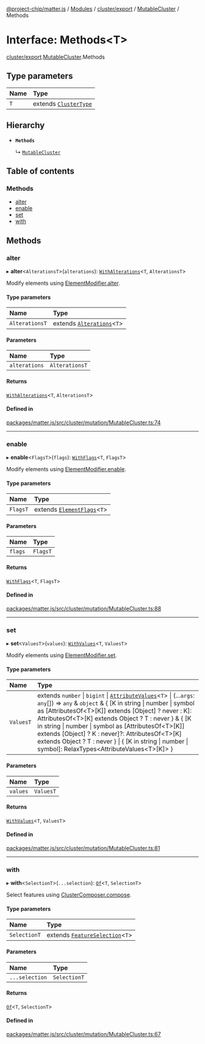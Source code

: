[@project-chip/matter.js](../README.md) / [Modules](../modules.md) / [cluster/export](../modules/cluster_export.md) / [MutableCluster](../modules/cluster_export.MutableCluster.md) / Methods

# Interface: Methods\<T\>

[cluster/export](../modules/cluster_export.md).[MutableCluster](../modules/cluster_export.MutableCluster.md).Methods

## Type parameters

| Name | Type |
| :------ | :------ |
| `T` | extends [`ClusterType`](cluster_export.ClusterType-1.md) |

## Hierarchy

- **`Methods`**

  ↳ [`MutableCluster`](cluster_export.MutableCluster-1.md)

## Table of contents

### Methods

- [alter](cluster_export.MutableCluster.Methods.md#alter)
- [enable](cluster_export.MutableCluster.Methods.md#enable)
- [set](cluster_export.MutableCluster.Methods.md#set)
- [with](cluster_export.MutableCluster.Methods.md#with)

## Methods

### alter

▸ **alter**\<`AlterationsT`\>(`alterations`): [`WithAlterations`](../modules/cluster_export.ElementModifier.md#withalterations)\<`T`, `AlterationsT`\>

Modify elements using [ElementModifier.alter](../classes/cluster_export.ElementModifier-1.md#alter).

#### Type parameters

| Name | Type |
| :------ | :------ |
| `AlterationsT` | extends [`Alterations`](../modules/cluster_export.ElementModifier.md#alterations)\<`T`\> |

#### Parameters

| Name | Type |
| :------ | :------ |
| `alterations` | `AlterationsT` |

#### Returns

[`WithAlterations`](../modules/cluster_export.ElementModifier.md#withalterations)\<`T`, `AlterationsT`\>

#### Defined in

[packages/matter.js/src/cluster/mutation/MutableCluster.ts:74](https://github.com/project-chip/matter.js/blob/5f71eedebdb9fa54338bde320c311bb359b7455d/packages/matter.js/src/cluster/mutation/MutableCluster.ts#L74)

___

### enable

▸ **enable**\<`FlagsT`\>(`flags`): [`WithFlags`](../modules/cluster_export.ElementModifier.md#withflags)\<`T`, `FlagsT`\>

Modify elements using [ElementModifier.enable](../classes/cluster_export.ElementModifier-1.md#enable).

#### Type parameters

| Name | Type |
| :------ | :------ |
| `FlagsT` | extends [`ElementFlags`](../modules/cluster_export.ElementModifier.md#elementflags)\<`T`\> |

#### Parameters

| Name | Type |
| :------ | :------ |
| `flags` | `FlagsT` |

#### Returns

[`WithFlags`](../modules/cluster_export.ElementModifier.md#withflags)\<`T`, `FlagsT`\>

#### Defined in

[packages/matter.js/src/cluster/mutation/MutableCluster.ts:88](https://github.com/project-chip/matter.js/blob/5f71eedebdb9fa54338bde320c311bb359b7455d/packages/matter.js/src/cluster/mutation/MutableCluster.ts#L88)

___

### set

▸ **set**\<`ValuesT`\>(`values`): [`WithValues`](../modules/cluster_export.ElementModifier.md#withvalues)\<`T`, `ValuesT`\>

Modify elements using [ElementModifier.set](../classes/cluster_export.ElementModifier-1.md#set).

#### Type parameters

| Name | Type |
| :------ | :------ |
| `ValuesT` | extends `number` \| `bigint` \| [`AttributeValues`](../modules/cluster_export.ClusterType.md#attributevalues)\<`T`\> \| (...`args`: `any`[]) => `any` & `object` & \{ [K in string \| number \| symbol as [AttributesOf\<T\>[K]] extends [Object] ? never : K]: AttributesOf\<T\>[K] extends Object ? T : never } & \{ [K in string \| number \| symbol as [AttributesOf\<T\>[K]] extends [Object] ? K : never]?: AttributesOf\<T\>[K] extends Object ? T : never } \| \{ [K in string \| number \| symbol]: RelaxTypes\<AttributeValues\<T\>[K]\> } |

#### Parameters

| Name | Type |
| :------ | :------ |
| `values` | `ValuesT` |

#### Returns

[`WithValues`](../modules/cluster_export.ElementModifier.md#withvalues)\<`T`, `ValuesT`\>

#### Defined in

[packages/matter.js/src/cluster/mutation/MutableCluster.ts:81](https://github.com/project-chip/matter.js/blob/5f71eedebdb9fa54338bde320c311bb359b7455d/packages/matter.js/src/cluster/mutation/MutableCluster.ts#L81)

___

### with

▸ **with**\<`SelectionT`\>(`...selection`): [`Of`](../modules/cluster_export.ClusterComposer.md#of)\<`T`, `SelectionT`\>

Select features using [ClusterComposer.compose](../classes/cluster_export.ClusterComposer-1.md#compose).

#### Type parameters

| Name | Type |
| :------ | :------ |
| `SelectionT` | extends [`FeatureSelection`](../modules/cluster_export.ClusterComposer.md#featureselection)\<`T`\> |

#### Parameters

| Name | Type |
| :------ | :------ |
| `...selection` | `SelectionT` |

#### Returns

[`Of`](../modules/cluster_export.ClusterComposer.md#of)\<`T`, `SelectionT`\>

#### Defined in

[packages/matter.js/src/cluster/mutation/MutableCluster.ts:67](https://github.com/project-chip/matter.js/blob/5f71eedebdb9fa54338bde320c311bb359b7455d/packages/matter.js/src/cluster/mutation/MutableCluster.ts#L67)
